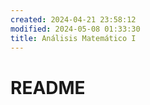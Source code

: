 ```yaml
---
created: 2024-04-21 23:58:12
modified: 2024-05-08 01:33:30
title: Análisis Matemático I
---
```


# README
